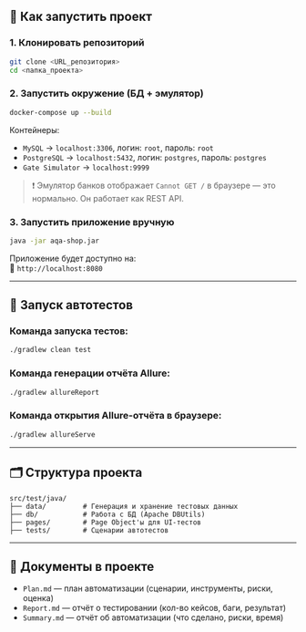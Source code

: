 ## 🚀 Как запустить проект

### 1. Клонировать репозиторий

```bash
git clone <URL_репозитория>
cd <папка_проекта>
```

### 2. Запустить окружение (БД + эмулятор)

```bash
docker-compose up --build
```

Контейнеры:
- `MySQL` → `localhost:3306`, логин: `root`, пароль: `root`
- `PostgreSQL` → `localhost:5432`, логин: `postgres`, пароль: `postgres`
- `Gate Simulator` → `localhost:9999`

> ❗ Эмулятор банков отображает `Cannot GET /` в браузере — это нормально. Он работает как REST API.

### 3. Запустить приложение вручную

```bash
java -jar aqa-shop.jar
```

Приложение будет доступно на:  
📍 `http://localhost:8080`

---

## 🧪 Запуск автотестов

### Команда запуска тестов:

```bash
./gradlew clean test
```

### Команда генерации отчёта Allure:

```bash
./gradlew allureReport
```

### Команда открытия Allure-отчёта в браузере:

```bash
./gradlew allureServe
```

---

## 🗂️ Структура проекта

```
src/test/java/
├── data/         # Генерация и хранение тестовых данных
├── db/           # Работа с БД (Apache DBUtils)
├── pages/        # Page Object'ы для UI-тестов
├── tests/        # Сценарии автотестов
```

---

## 📄 Документы в проекте

- `Plan.md` — план автоматизации (сценарии, инструменты, риски, оценка)
- `Report.md` — отчёт о тестировании (кол-во кейсов, баги, результат)
- `Summary.md` — отчёт об автоматизации (что сделано, риски, время)
